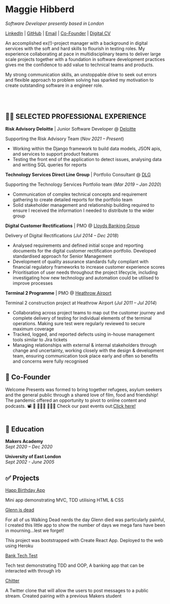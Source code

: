 # Maggie Hibberd

_Software Developer presently based in London_ 

[LinkedIn](https://www.linkedin.com/in/maggiehibberd/) | [GitHub](https://github.com/MaggieHibberd) | [Email](maggiehibberd@gmail.com) | [Co-Founder](https://www.welcomepresents.com/about) | [Digital CV](https://maggiehibberd.github.io/My-CV/)


An accomplished ex(!)-project manager with a background in digital services with the soft and hard skills to flourish in testing roles. My experience collaborating at pace in multidisciplinary teams to deliver large scale projects together with a foundation in software development practices gives me the confidence to add value to technical teams and products. 

My strong communication skills, an unstoppable drive to seek out errors and flexible approach to problem solving has sparked my motivation to create outstanding software in a engineer role.

<br><br>

## 👩‍💻 SELECTED PROFESSIONAL EXPERIENCE

**Risk Advisory Deloitte** | Junior Software Developer  @ [Deloitte](https://www2.deloitte.com/uk/en/explore/home.html) <br>

Supporting the Risk Advisory Team (_Nov 2021 – Present_)
-	Working within the Django framework to build data models, JSON apis, and services to support product features
-	Testing the front end of the application to detect issues, analysing data and writing SQL queries for reports

**Technology Services Direct Line Group** | Portfolio Consultant @ [DLG](https://www.directlinegroup.co.uk) <br>

Supporting the Technology Services Portfolio team (_Mar 2019 – Jan 2020_)
-	Communication of complex technical concepts and requirement gathering to create detailed reports for the portfolio team
-	Solid stakeholder management and relationship building required to ensure I received the information I needed to distribute to the wider group


**Digital Customer Rectifications** | PMO @ [Lloyds Banking Group](https://www.lloydsbankinggroup.com)  

Delivery of Digital Rectifications (_Jul 2014 – Dec 2018_)
- Analysed requirements and defined initial scope and reporting documents for the digital customer rectification portfolio. Developed
standardised approach for Senior Management
- Development of quality assurance standards fully compliant with financial regulatory frameworks to increase customer experience scores
- Prioritisation of user needs throughout the project lifecycle, including investigating how new technology and automation could be utilised to improve processes


**Terminal 2 Programme** | PMO @ [Heathrow Airport](https://www.heathrow.com/company)  

Terminal 2 construction project at Heathrow Airport (_Jul 2011 – Jul 2014_)
- Collaborating across project teams to map out the customer journey and complete delivery of testing for individual elements of the terminal operations. Making sure test were regularly reviewed to secure maximum coverage
- Tracked, logged, and reported defects using in-house management tools similar to Jira tickets
- Managing relationships with external & internal stakeholders through change and uncertainty, working closely with the design & development team, ensuring communication took place early and often so benefits and concerns were fully recognised


## 📌 Co-Founder
Welcome Presents was formed to bring together refugees, asylum seekers and the general public through a shared love of film, food and friendship! The pandemic offered an opportunity to pivot to online content and podcasts.
 📽️ 🥙 🧑‍🤝‍🧑 :people_holding_hands:
Check our past events out:[Click here!](https://welcomepresents.com)
<br><br>

## 📜 Education

**Makers Academy** <br>
_Sept 2020 – Dec 2020_ <br>

**University of East London**<br>
_Sept 2002 - June 2005_ <br>

## ✅ Projects
[Happ Birthday App](https://github.com/MaggieHibberd/happy_birthday_app)

Mini app demonstrating MVC, TDD utilising HTML & CSS

[Glenn is dead](https://github.com/MaggieHibberd/glennsDead)

For all of us Walking Dead nerds the day Glenn died was particularly painful, I created this little app to show the number of days we mega fans have been in mourning…lest we forget!

This project was bootstrapped with Create React App. Deployed to the web using Heroku

[Bank Tech Test](https://github.com/MaggieHibberd/bank_tech_test.git)

Tech test demonstrating TDD and OOP, A banking app that can be interacted with through irb

[Chitter](https://github.com/MaggieHibberd/chitter_challenge.git)

A Twitter clone that will allow the users to post messages to a public stream. Created pairing with a previous Makers student
